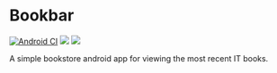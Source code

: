 
# Bookbar

[![Android CI](https://github.com/marlonlom/bookbar/actions/workflows/build.yml/badge.svg?branch=main)](https://github.com/marlonlom/bookbar/actions/workflows/build.yml)
![](https://www.codefactor.io/repository/github/patrykandpatrick/vico/badge)
![](https://kotlin-version.aws.icerock.dev/kotlin-version?group=com.patrykandpatrick.vico&name=core)

A simple bookstore android app for viewing the most recent IT books.

